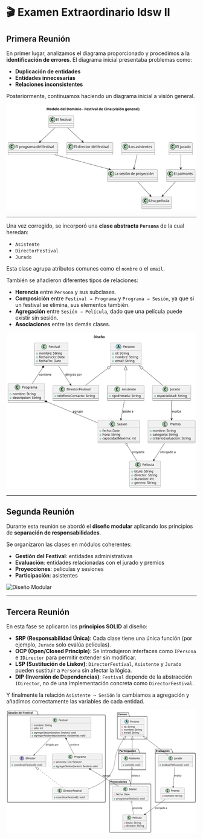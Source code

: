 
# 🎬 Examen Extraordinario Idsw II

##  Primera Reunión

En primer lugar, analizamos el diagrama proporcionado y procedimos a la **identificación de errores**. El diagrama inicial presentaba problemas como:

- **Duplicación de entidades**
- **Entidades innecesarias**
- **Relaciones inconsistentes**

Posteriormente, continuamos haciendo un diagrama inicial a visión general.

![Modelo del dominio](/Documentos/modeloDoinio.svg)

---

Una vez corregido, se incorporó una **clase abstracta `Persona`** de la cual heredan:

- `Asistente`
- `DirectorFestival`
- `Jurado`

Esta clase agrupa atributos comunes como el `nombre` o el `email`.

También se añadieron diferentes tipos de relaciones:

- **Herencia** entre `Persona` y sus subclases.
- **Composición** entre `Festival → Programa` y `Programa → Sesión`, ya que si un festival se elimina, sus elementos también.
- **Agregación** entre `Sesión → Película`, dado que una película puede existir sin sesión.
- **Asociaciones** entre las demás clases.

![Diseño](/Documentos/Diseño.svg)

---

##  Segunda Reunión

Durante esta reunión se abordó el **diseño modular** aplicando los principios de **separación de responsabilidades**.

Se organizaron las clases en módulos coherentes:

- **Gestión del Festival**: entidades administrativas
- **Evaluación**: entidades relacionadas con el jurado y premios
- **Proyecciones**: películas y sesiones
- **Participación**: asistentes


![Diseño Modular](/Documentos/DiseñoModular.svg)

---

##  Tercera Reunión

En esta fase se aplicaron los **principios SOLID** al diseño:

- **SRP (Responsabilidad Única)**: Cada clase tiene una única función (por ejemplo, `Jurado` solo evalúa películas).
- **OCP (Open/Closed Principle)**: Se introdujeron interfaces como `IPersona` e `IDirector` para permitir extender sin modificar.
- **LSP (Sustitución de Liskov)**: `DirectorFestival`, `Asistente` y `Jurado` pueden sustituir a `Persona` sin afectar la lógica.
- **DIP (Inversión de Dependencias)**: `Festival` depende de la abstracción `IDirector`, no de una implementación concreta como `DirectorFestival`.

Y finalmente la relación `Asistente → Sesión` la cambiamos a agregación y añadimos correctamente las variables de cada entidad.

![Diseño Orientado a Objetos](/Documentos/DOO.svg)

